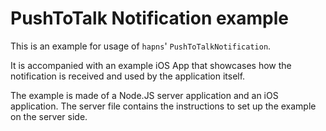 # PushToTalk Notification example

This is an example for usage of `hapns`' `PushToTalkNotification`.

It is accompanied with an example iOS App that showcases how the notification is received and used by the application itself.

The example is made of a Node.JS server application and an iOS application.
The server file contains the instructions to set up the example on the server side.
